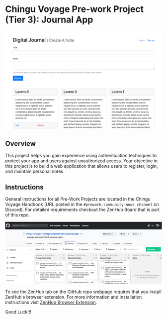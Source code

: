 # Chingu Voyage Pre-work Project (Tier 3): Journal App

![Tier3 Journal App](./assets/Tier3_Journal_App.png)

## Overview
This project helps you gain experience using authentication techniques to 
protect your app and users against unauthorized access. Your objective in this 
project is to build a web application that allows users to register, login,
and maintain personal notes. 

## Instructions

General instructions for all Pre-Work Projects are located in the Chingu 
Voyage Handbook (URL posted in the `#prework-community-news channel` on Discord). 
For detailed requirements checkout the ZenHub Board that is part of this repo.

![ZenHub Screenshot](./assets/ZenHub_screenshot.png)

To see the ZenHub tab on the GitHub repo webpage requires that you install 
ZenHub's browser extension. For more information and installation instructions 
visit [ZenHub Browser Extension](https://www.zenhub.com/extension).

Good Luck!!!
